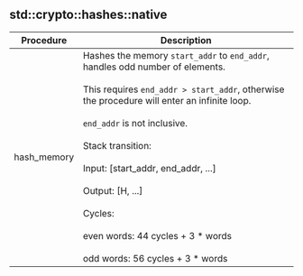 
## std::crypto::hashes::native
| Procedure | Description |
| ----------- | ------------- |
| hash_memory | Hashes the memory `start_addr` to `end_addr`, handles odd number of elements.<br /><br />This requires `end_addr > start_addr`, otherwise the procedure will enter an infinite loop.<br /><br />`end_addr` is not inclusive.<br /><br />Stack transition:<br /><br />Input: [start_addr, end_addr, ...]<br /><br />Output: [H, ...]<br /><br />Cycles:<br /><br />even words: 44 cycles + 3 * words<br /><br />odd words: 56 cycles + 3 * words |
